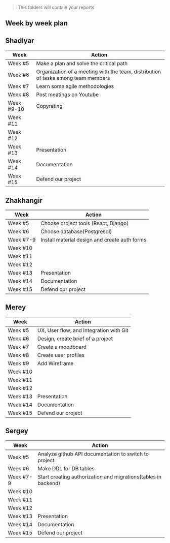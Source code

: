> This folders will contain your reports
## Week by week plan

## Shadiyar
|Week|Action|
|---|---|
|Week #5|Make a plan and solve the critical path|
|Week #6|Organization of a meeting with the team, distribution of tasks among team members|
|Week #7|Learn some agile methodologies|
|Week #8|Post meatings on Youtube|
|Week #9-10|Copyrating|
|Week #11||
|Week #12||
|Week #13|Presentation|
|Week #14|Documentation|
|Week #15|Defend our project|

## Zhakhangir
|Week|Action|
|---|---|
|Week #5|Сhoose project tools (React, Django)|
|Week #6|Choose database(Postgresql)|
|Week #7-9|Install material design and create auth forms|
|Week #10||
|Week #11||
|Week #12||
|Week #13|Presentation
|Week #14|Documentation
|Week #15|Defend our project

## Merey
|Week|Action|
|---|---|
|Week #5|UX, User flow, and Integration with Git|
|Week #6|Design, create brief of a project|
|Week #7|Create a moodboard|
|Week #8|Create user profiles|
|Week #9|Add Wireframe|
|Week #10||
|Week #11||
|Week #12||
|Week #13|Presentation|
|Week #14|Documentation|
|Week #15|Defend our project|

## Sergey
|Week|Action|
|---|---|
|Week #5|Analyze github API documentation to switch to project|
|Week #6|Make DDL for DB tables|
|Week #7-9|Start creating authorization and migrations(tables in backend)|
|Week #10||
|Week #11||
|Week #12||
|Week #13|Presentation|
|Week #14|Documentation|
|Week #15|Defend our project|

<!-- |Week|Action|Who will do|
|---|---|---|
|Week #3-4|Proposal and Update ReadMe file|All team members|
|Week #5|UX, User flow, and Integration with Git|All team members|
|Week #6|Сreate react client app with express node js|Zhakhangir and Sergey|
|Week #7|Add Github Api to project|Zhakhangir and Sergey|
|Week #8|Start backend|Zhakhangir and Sergey|
|Week #11|Testing|All team members|
|Week #12|Deploy of project on server|Zhakhangir and Sergey|
|Week #13|Presentation|All team members|
|Week #14|Documentation|All team members|
|Week #15|Defend our project|All team members| -->

